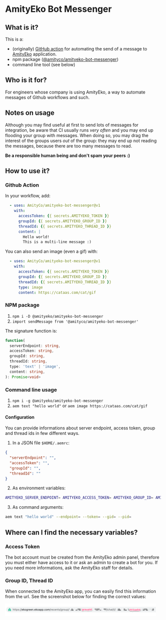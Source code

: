 # AmityEko Bot Messenger

## What is it?

This is a:

- (originally) [GitHub action](https://github.com/features/actions) for automating the send of a message to [AmityEko](https://www.amityeko.com/) application.
- npm package ([@amityco/amityeko-bot-messenger](https://www.npmjs.com/package/@amityco/amityeko-bot-messenger))
- command line tool (see below)

## Who is it for?

For engineers whose company is using AmityEko, a way to automate messages of Github workflows and such.

## Notes on usage

Although you may find useful at first to send lots of messages for integration, be aware that CI usually runs _very often_ and you may end up flooding your group with messages. When doing so, you may drag the interest of the groups users _out_ of the group: they may end up not reading the messages, because there are too many messages to read.

**Be a responsible human being and don't spam your peers :)**

## How to use it?

### Github Action

In your workflow, add:

```yaml
  - uses: AmityCo/amityeko-bot-messenger@v1
    with:
      accessToken: {{ secrets.AMITYEKO_TOKEN }}
      groupId: {{ secrets.AMITYEKO_GROUP_ID }}
      threadId: {{ secrets.AMITYEKO_THREAD_ID }}
      content: |
        Hello world!
        This is a multi-line message :)
```

You can also send an image (even a gif) with:

```yaml
  - uses: AmityCo/amityeko-bot-messenger@v1
    with:
      accessToken: {{ secrets.AMITYEKO_TOKEN }}
      groupId: {{ secrets.AMITYEKO_GROUP_ID }}
      threadId: {{ secrets.AMITYEKO_THREAD_ID }}
      type: image
      content: https://cataas.com/cat/gif
```

### NPM package

1. `npm i -D @amityeko/amityeko-bot-messenger`
2. `import sendMessage from '@amityco/amityeko-bot-messenger'`

The signature function is:

```ts
function(
  serverEndpoint: string,
  accessToken: string,
  groupId: string,
  threadId: string,
  type: 'text' | 'image',
  content: string,
): Promise<void>
```

### Command line usage

1. `npm i -g @amityeko/amityeko-bot-messenger`
2. `aem text "hello world"` or `aem image https://cataas.com/cat/gif`
#### Configuration

You can provide informations about server endpoint, access token, group and thread ids in few different ways.

1. In a JSON file `$HOME/.aemrc`:

```json
{
  "serverEndpoint": "",
  "accessToken": "",
  "groupId": "",
  "threadId": ""
}
```

2. As environment variables:

```bash
AMITYEKO_SERVER_ENDPOINT= AMITYEKO_ACCESS_TOKEN= AMITYEKO_GROUP_ID= AMITYEKO_THREAD_ID= aem text "hello world"
```

3. As command arguments:

```bash
aem text "hello world" --endpoint= --token= --gid= --pid=
```

## Where can I find the necessary variables?

### Access Token

The bot account must be created from the AmityEko admin panel, therefore you must either have access to it or ask an admin to create a bot for you. If you need more informations, ask the AmityEko staff for details.

### Group ID, Thread ID

When connected to the AmityEko app, you can easily find this information from the url. See the screenshot below for finding the correct values:

<img src="./docs/url.png" height="40" />
